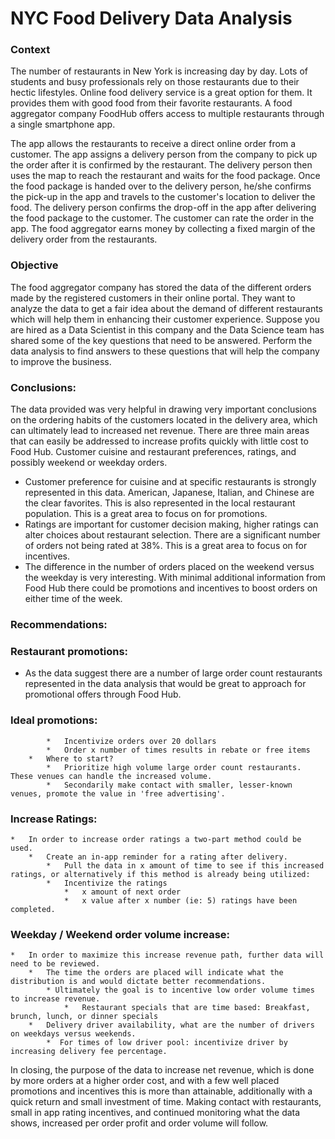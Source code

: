 # **NYC Food Delivery Data Analysis**

### **Context**

The number of restaurants in New York is increasing day by day. Lots of students and busy professionals rely on those restaurants due to their hectic lifestyles. Online food delivery service is a great option for them. It provides them with good food from their favorite restaurants. A food aggregator company FoodHub offers access to multiple restaurants through a single smartphone app.

The app allows the restaurants to receive a direct online order from a customer. The app assigns a delivery person from the company to pick up the order after it is confirmed by the restaurant. The delivery person then uses the map to reach the restaurant and waits for the food package. Once the food package is handed over to the delivery person, he/she confirms the pick-up in the app and travels to the customer's location to deliver the food. The delivery person confirms the drop-off in the app after delivering the food package to the customer. The customer can rate the order in the app. The food aggregator earns money by collecting a fixed margin of the delivery order from the restaurants.

### **Objective**

The food aggregator company has stored the data of the different orders made by the registered customers in their online portal. They want to analyze the data to get a fair idea about the demand of different restaurants which will help them in enhancing their customer experience. Suppose you are hired as a Data Scientist in this company and the Data Science team has shared some of the key questions that need to be answered. Perform the data analysis to find answers to these questions that will help the company to improve the business.


### Conclusions:

The data provided was very helpful in drawing very important conclusions on the ordering habits of the customers located in the delivery area, which can ultimately lead to increased net revenue.  There are three main areas that can easily be addressed to increase profits quickly with little cost to Food Hub.  Customer cuisine and restaurant preferences, ratings, and possibly weekend or weekday orders.
*   Customer preference for cuisine and at specific restaurants is strongly represented in this data.  American, Japanese, Italian, and Chinese are the clear favorites.  This is also represented in the local restaurant population. This is a great area to focus on for promotions.
*   Ratings are important for customer decision making, higher ratings can alter choices about restaurant selection.  There are a significant number of orders not being rated at 38%. This is a great area to focus on for incentives.
*   The difference in the number of orders placed on the weekend versus the weekday is very interesting.  With minimal additional information from Food Hub there could be promotions and incentives to boost orders on either time of the week.

### Recommendations:

###  Restaurant promotions:
*   As the data suggest there are a number of large order count restaurants represented in the data analysis that would be great to approach for promotional offers through Food Hub.  
###   Ideal promotions:
            *   Incentivize orders over 20 dollars
            *   Order x number of times results in rebate or free items
        *   Where to start?
            *   Prioritize high volume large order count restaurants.  These venues can handle the increased volume.
            *   Secondarily make contact with smaller, lesser-known venues, promote the value in 'free advertising'.
###  Increase Ratings:
    *   In order to increase order ratings a two-part method could be used.
        *   Create an in-app reminder for a rating after delivery.  
            *   Pull the data in x amount of time to see if this increased ratings, or alternatively if this method is already being utilized:
            *   Incentivize the ratings
                *   x amount of next order
                *   x value after x number (ie: 5) ratings have been completed.
###  Weekday / Weekend order volume increase:
    *   In order to maximize this increase revenue path, further data will need to be reviewed.
        *   The time the orders are placed will indicate what the distribution is and would dictate better recommendations.
            * Ultimately the goal is to incentive low order volume times to increase revenue.  
                *   Restaurant specials that are time based: Breakfast, brunch, lunch, or dinner specials   
        *   Delivery driver availability, what are the number of drivers on weekdays versus weekends.      
            *  For times of low driver pool: incentivize driver by increasing delivery fee percentage.

In closing, the purpose of the data to increase net revenue, which is done by more orders at a higher order cost, and with a few well placed promotions and incentives this is more than attainable, additionally with a quick return and small investment of time.  Making contact with restaurants, small in app rating incentives, and continued monitoring what the data shows, increased per order profit and order volume will follow.


